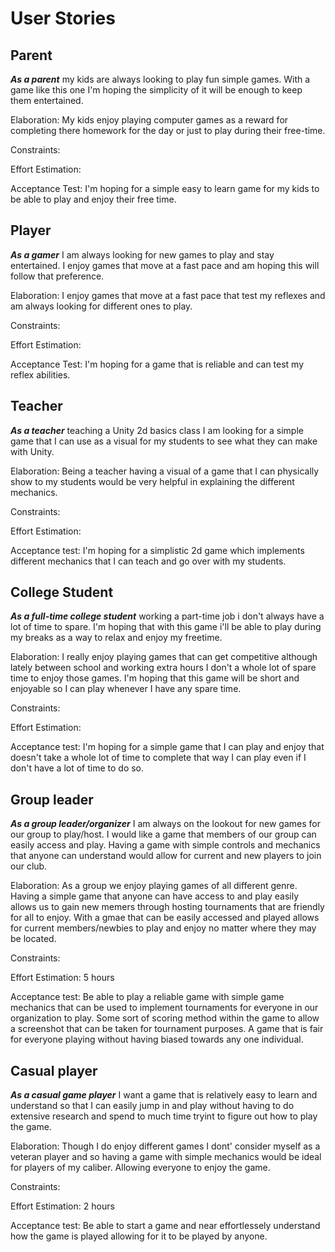 # User Stories

## Parent
_**As a parent**_ my kids are always looking to play fun simple games. With a game like this one I'm hoping the simplicity of it will be enough to keep them entertained.

Elaboration: My kids enjoy playing computer games as a reward for completing there homework for the day or just to play during their free-time. 

Constraints: 

Effort Estimation: 

Acceptance Test: I'm hoping for a simple easy to learn game for my kids to be able to play and enjoy their free time. 


## Player
_**As a gamer**_ I am always looking for new games to play and stay entertained. I enjoy games that move at a fast pace and am hoping this will follow that preference. 

Elaboration: I enjoy games that move at a fast pace that test my reflexes and am always looking for different ones to play. 

Constraints: 

Effort Estimation: 

Acceptance Test: I'm hoping for a game that is reliable and can test my reflex abilities. 


## Teacher
_**As a teacher**_ teaching a Unity 2d basics class I am looking for a simple game that I can use as a visual for my students to see what they can make with Unity. 

Elaboration: Being a teacher having a visual of a game that I can physically show to my students would be very helpful in explaining the different mechanics.

Constraints: 

Effort Estimation: 

Acceptance test: I'm hoping for a simplistic 2d game which implements different mechanics that I can teach and go over with my students.


## College Student
_**As a full-time college student**_ working a part-time job i don't always have a lot of time to spare. I'm hoping that with this game i'll be able to play during my breaks as a way to relax and enjoy my freetime. 

Elaboration: I really enjoy playing games that can get competitive although lately between school and working extra hours I don't a whole lot of spare time to enjoy those games. I'm hoping that this game will be short and enjoyable so I can play whenever I have any spare time. 

Constraints: 

Effort Estimation: 

Acceptance test: I'm hoping for a simple game that I can play and enjoy that doesn't take a whole lot of time to complete that way I can play even if I don't have a lot of time to do so. 


## Group leader
_**As a group leader/organizer**_ I am always on the lookout for new games for our group to play/host. I would like a game that members of our group can easily access and play. Having a game with simple controls and mechanics that anyone can understand would allow for current and new players to join our club. 

Elaboration: As a group we enjoy playing games of all different genre. Having a simple game that anyone can have access to and play easily allows us to gain new memers through hosting tournaments that are friendly for all to enjoy. With a gmae that can be easily accessed and played allows for current members/newbies to play and enjoy no matter where they may be located.

Constraints: 

Effort Estimation: 5 hours

Acceptance test: Be able to play a reliable game with simple game mechanics that can be used to implement tournaments for everyone in our organization to play. Some sort of scoring method within the game to allow a screenshot that can be taken for tournament purposes. A game that is fair for everyone playing without having biased towards any one individual. 


## Casual player
_**As a casual game player**_ I want a game that is relatively easy to learn and understand so that I can easily jump in and play without having to do extensive research and spend to much time tryint to figure out how to play the game. 

Elaboration: Though I do enjoy different games I dont' consider myself as a veteran player and so having a game with simple mechanics would be ideal for players of my caliber. Allowing everyone to enjoy the game.

Constraints: 

Effort Estimation: 2 hours

Acceptance test: Be able to start a game and near effortlessely understand how the game is played allowing for it to be played by anyone. 
